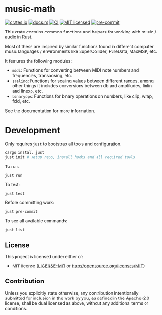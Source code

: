 # music-math
[![crates.io](https://img.shields.io/crates/v/music-math.svg)](https://crates.io/crates/music_math)
[![docs.rs](https://img.shields.io/docsrs/music-math)](https://docs.rs/music_math)
[![CI](https://github.com/madskjeldgaard/music-math/workflows/CI/badge.svg)](https://github.com/madskjeldgaard/music-math/actions?query=workflow%3ACI)
[![MIT licensed](https://img.shields.io/badge/license-MIT-blue.svg)](https://github.com/madskjeldgaard/music-math/blob/main/LICENSE-MIT)
[![pre-commit](https://img.shields.io/badge/pre--commit-enabled-brightgreen?logo=pre-commit&logoColor=white)](https://github.com/pre-commit/pre-commit)

This crate contains common functions and helpers for working with music / audio in Rust.

Most of these are inspired by similar functions found in different computer music languages / environments like SuperCollider, PureData, MaxMSP, etc.

It features the following modules:
- `midi`: Functions for converting between MIDI note numbers and frequencies, transposing, etc.
- `scaling`: Functions for scaling values between different ranges, among other things it includes conversions between db and amplitudes, linlin and linexp, etc.
- `binaryops`: Functions for binary operations on numbers, like clip, wrap, fold, etc.

See the documentation for more information.

# Development

Only requires `just` to bootstrap all tools and configuration.
```bash
cargo install just
just init # setup repo, install hooks and all required tools
```

To run:
```bash
just run
```

To test:
```bash
just test
```

Before committing work:
```bash
just pre-commit
```

To see all available commands:
```bash
just list
```

## License

This project is licensed under either of:
* MIT license ([LICENSE-MIT] or http://opensource.org/licenses/MIT)

## Contribution

Unless you explicitly state otherwise, any contribution intentionally submitted for inclusion in the work by you, as
defined in the Apache-2.0 license, shall be dual licensed as above, without any additional terms or conditions.


[LICENSE-MIT]: ./LICENSE-MIT
